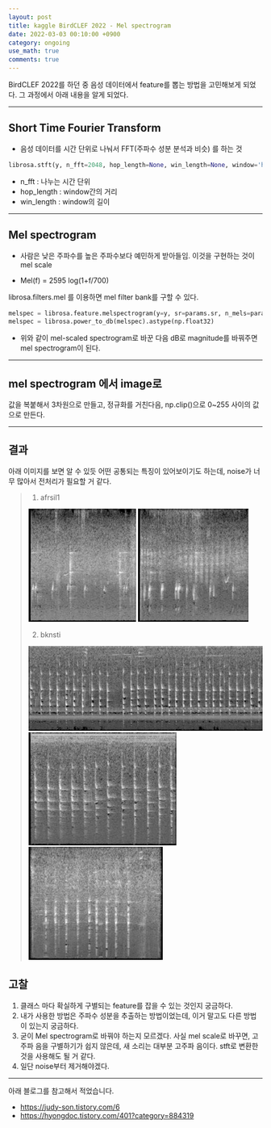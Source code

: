 ```yaml
---
layout: post
title: kaggle BirdCLEF 2022 - Mel spectrogram
date: 2022-03-03 00:10:00 +0900
category: ongoing
use_math: true
comments: true
---
```


BirdCLEF 2022를 하던 중 음성 데이터에서 feature를 뽑는 방법을 고민해보게 되었다. 그 과정에서 아래 내용을 알게 되었다.

---

## Short Time Fourier Transform

- 음성 데이터를 시간 단위로 나눠서 FFT(주파수 성분 분석과 비슷) 를 하는 것

```python
librosa.stft(y, n_fft=2048, hop_length=None, win_length=None, window='hann', center=True, dtype=None, pad_mode='constant') 
```

- n_fft : 나누는 시간 단위
- hop_length : window간의 거리
- win_length : window의 길이

---

## Mel spectrogram

- 사람은 낮은 주파수를 높은 주파수보다 예민하게 받아들임. 이것을 구현하는 것이 mel scale

- Mel(f) = 2595 log(1+f/700)

librosa.filters.mel 를 이용하면 mel filter bank를 구할 수 있다.

```python
melspec = librosa.feature.melspectrogram(y=y, sr=params.sr, n_mels=params.n_mels, fmin=params.fmin, fmax=params.fmax,)
melspec = librosa.power_to_db(melspec).astype(np.float32)
```

- 위와 같이 mel-scaled spectrogram로 바꾼 다음 dB로 magnitude를 바꿔주면 mel spectrogram이 된다.

---

## mel spectrogram 에서 image로

값을 복붙해서 3차원으로 만들고, 정규화를 거친다음, np.clip()으로 0~255 사이의 값으로 만든다.

---

## 결과

아래 이미지를 보면 알 수 있듯 어떤 공통되는 특징이 있어보이기도 하는데, noise가 너무 많아서 전처리가 필요할 거 같다.

> 1. afrsil1
> 
> ![alt text](/public/img/220304/afrsil1/XC207431.jpg)
> ![alt text](/public/img/220304/afrsil1/XC207432.jpg)
> 
> 2. bknsti
> 
> ![alt text](/public/img/220304/bknsti/XC135435.jpg)
> ![alt text](/public/img/220304/bknsti/XC142546.jpg)
> ![alt text](/public/img/220304/bknsti/XC145477.jpg)

## 고찰

1. 클래스 마다 확실하게 구별되는 feature를 잡을 수 있는 것인지 궁금하다. 
2. 내가 사용한 방법은 주파수 성분을 추출하는 방법이었는데, 이거 말고도 다른 방법이 있는지 궁금하다.
3. 굳이 Mel spectrogram로 바꿔야 하는지 모르겠다. 사실 mel scale로 바꾸면, 고주파 음을 구별하기가 쉽지 않은데, 새 소리는 대부분 고주파 음이다. stft로 변환한 것을 사용해도 될 거 같다.
4. 일단 noise부터 제거해야겠다.

---

아래 블로그를 참고해서 적었습니다.

- <https://judy-son.tistory.com/6>
- <https://hyongdoc.tistory.com/401?category=884319>

